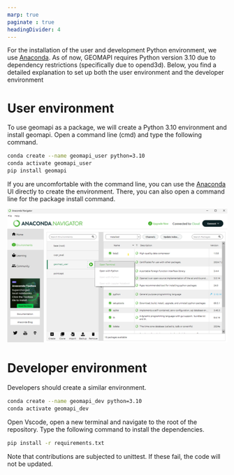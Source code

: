 ```yaml
---
marp: true
paginate : true
headingDivider: 4
---
```


For the installation of the user and development Python environment, we use [Anaconda](https://www.anaconda.com/).
As of now, GEOMAPI requires Python version 3.10 due to dependency restrictions (specifically due to opend3d). Below, you find a detailed explanation to set up both the user environment and the developer environment 

# User environment
To use geomapi as a package, we will create a Python 3.10 environment and install geomapi. Open a command line (cmd) and type the following command.

```bash
conda create --name geomapi_user python=3.10
conda activate geomapi_user
pip install geomapi
```

If you are uncomfortable with the command line, you can use the [Anaconda](https://www.anaconda.com/) UI directly to create the environment. There, you can also open a command line for the package install command.

  ![bg vertical right:50% h:70%](../../pics/installation1.png)


# Developer environment

Developers should create a similar environment.

```bash
conda create --name geomapi_dev python=3.10
conda activate geomapi_dev
```
Open Vscode, open a new terminal and navigate to the root of the repository.
Type the following command to install the dependencies.

```bash
pip install -r requirements.txt
```

Note that contributions are subjected to unittest. If these fail, the code will not be updated.
